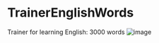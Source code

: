 # TrainerEnglishWords
Trainer for learning English: 3000 words
![image](https://user-images.githubusercontent.com/99164769/230435446-d117ac33-2b42-41e6-b601-706423c58a3e.png)

